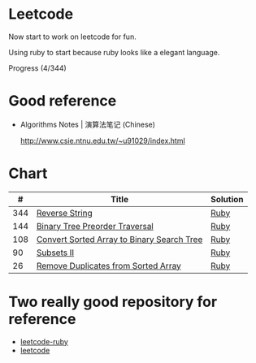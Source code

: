 # Leetcode

Now start to work on leetcode for fun.

Using ruby to start because ruby looks like a elegant language.

Progress (4/344)

# Good reference

- Algorithms Notes | 演算法笔记 (Chinese)

  http://www.csie.ntnu.edu.tw/~u91029/index.html

# Chart


| # | Title | Solution |
|---|-------|----------|
| 344 | [Reverse String](https://leetcode.com/problems/reverse-string/) | [Ruby](./ruby/Q344/Q344.rb)
| 144 | [Binary Tree Preorder Traversal](https://leetcode.com/problems/binary-tree-preorder-traversal/) | [Ruby](./ruby/Q144/Q144.rb)|
| 108 | [Convert Sorted Array to Binary Search Tree](https://leetcode.com/problems/convert-sorted-array-to-binary-search-tree/) | [Ruby](./ruby/Q108/Q108.rb) |
| 90 | [Subsets II](https://leetcode.com/problems/subsets-ii/) | [Ruby](./ruby/Q90/Q90.rb) |
| 26 | [Remove Duplicates from Sorted Array](https://leetcode.com/problems/remove-duplicates-from-sorted-array/) | [Ruby](./ruby/Q26/Q26.rb) |

# Two really good repository for reference

- [leetcode-ruby](https://github.com/shichao-an/leetcode-ruby)
- [leetcode](https://github.com/0x01f7/leetcode)
